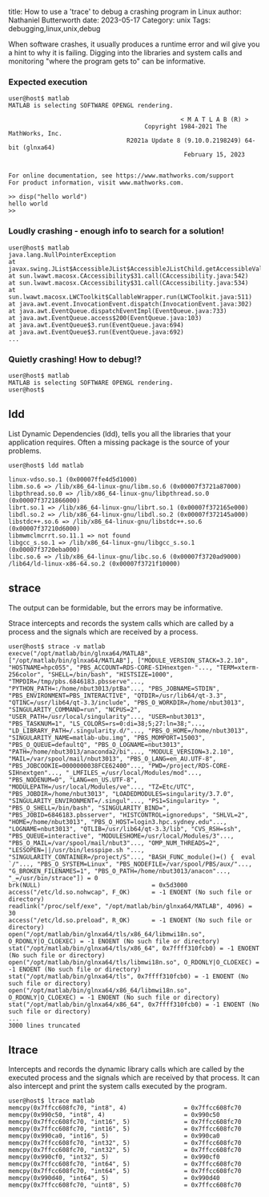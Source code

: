 title: How to use a 'trace' to debug a crashing program in Linux
author: Nathaniel Butterworth
date: 2023-05-17
Category: unix
Tags: debugging,linux,unix,debug

When software crashes, it usually produces a runtime error and wil give you a hint to why it is failing. Digging into the libraries and system calls and monitoring "where the program gets to" can be informative.

### Expected execution
```
user@host$ matlab
MATLAB is selecting SOFTWARE OPENGL rendering.

                                                < M A T L A B (R) >
                                      Copyright 1984-2021 The MathWorks, Inc.
                                 R2021a Update 8 (9.10.0.2198249) 64-bit (glnxa64)
                                                 February 15, 2023

 
For online documentation, see https://www.mathworks.com/support
For product information, visit www.mathworks.com.
 
>> disp("hello world")
hello world
>> 
```

### Loudly crashing - enough info to search for a solution!
```
user@host$ matlab
java.lang.NullPointerException
at javax.swing.JList$AccessibleJList$AccessibleJListChild.getAccessibleValue(JList.java:3400)
at sun.lwawt.macosx.CAccessibility$31.call(CAccessibility.java:542)
at sun.lwawt.macosx.CAccessibility$31.call(CAccessibility.java:534)
at sun.lwawt.macosx.LWCToolkit$CallableWrapper.run(LWCToolkit.java:511)
at java.awt.event.InvocationEvent.dispatch(InvocationEvent.java:302)
at java.awt.EventQueue.dispatchEventImpl(EventQueue.java:733)
at java.awt.EventQueue.access$200(EventQueue.java:103)
at java.awt.EventQueue$3.run(EventQueue.java:694)
at java.awt.EventQueue$3.run(EventQueue.java:692)
...
```


### Quietly crashing! How to debug!?
```
user@host$ matlab
MATLAB is selecting SOFTWARE OPENGL rendering.
user@host$
```


## ldd
List Dynamic Dependencies (ldd), tells you all the libraries that your application requires. Often a missing package is the source of your problems.
```
user@host$ ldd matlab

linux-vdso.so.1 (0x00007ffe4d5d1000)
libm.so.6 => /lib/x86_64-linux-gnu/libm.so.6 (0x00007f3721a87000)
libpthread.so.0 => /lib/x86_64-linux-gnu/libpthread.so.0 (0x00007f3721866000)
librt.so.1 => /lib/x86_64-linux-gnu/librt.so.1 (0x00007f372165e000)
libdl.so.2 => /lib/x86_64-linux-gnu/libdl.so.2 (0x00007f372145a000)
libstdc++.so.6 => /lib/x86_64-linux-gnu/libstdc++.so.6 (0x00007f37210d6000)
libmwmclmcrrt.so.11.1 => not found
libgcc_s.so.1 => /lib/x86_64-linux-gnu/libgcc_s.so.1 (0x00007f3720eba000)
libc.so.6 => /lib/x86_64-linux-gnu/libc.so.6 (0x00007f3720ad9000)
/lib64/ld-linux-x86-64.so.2 (0x00007f3721f10000)
```

## strace 

The output can be formidable, but the errors may be informative.

Strace intercepts and records the system calls which are called by a process and the signals which are received by a process.
       
```
user@host$ strace -v matlab
execve("/opt/matlab/bin/glnxa64/MATLAB", ["/opt/matlab/bin/glnxa64/MATLAB"], ["MODULE_VERSION_STACK=3.2.10", "HOSTNAME=hpc055", "PBS_ACCOUNT=RDS-CORE-SIHnextgen-"..., "TERM=xterm-256color", "SHELL=/bin/bash", "HISTSIZE=1000", "TMPDIR=/tmp/pbs.6846183.pbsserve"..., "PYTHON_PATH=:/home/nbut3013/ptBa"..., "PBS_JOBNAME=STDIN", "PBS_ENVIRONMENT=PBS_INTERACTIVE", "QTDIR=/usr/lib64/qt-3.3", "QTINC=/usr/lib64/qt-3.3/include", "PBS_O_WORKDIR=/home/nbut3013", "SINGULARITY_COMMAND=run", "NCPUS=2", "USER_PATH=/usr/local/singularity"..., "USER=nbut3013", "PBS_TASKNUM=1", "LS_COLORS=rs=0:di=38;5;27:ln=38;"..., "LD_LIBRARY_PATH=/.singularity.d/"..., "PBS_O_HOME=/home/nbut3013", "SINGULARITY_NAME=matlab-ubu.img", "PBS_MOMPORT=15003", "PBS_O_QUEUE=defaultQ", "PBS_O_LOGNAME=nbut3013", "PATH=/home/nbut3013/anaconda2/bi"..., "MODULE_VERSION=3.2.10", "MAIL=/var/spool/mail/nbut3013", "PBS_O_LANG=en_AU.UTF-8", "PBS_JOBCOOKIE=0000000038FCE62400"..., "PWD=/project/RDS-CORE-SIHnextgen"..., "_LMFILES_=/usr/local/Modules/mod"..., "PBS_NODENUM=0", "LANG=en_US.UTF-8", "MODULEPATH=/usr/local/Modules/ve"..., "TZ=Etc/UTC", "PBS_JOBDIR=/home/nbut3013", "LOADEDMODULES=singularity/3.7.0", "SINGULARITY_ENVIRONMENT=/.singul"..., "PS1=Singularity> ", "PBS_O_SHELL=/bin/bash", "SINGULARITY_BIND=", "PBS_JOBID=6846183.pbsserver", "HISTCONTROL=ignoredups", "SHLVL=2", "HOME=/home/nbut3013", "PBS_O_HOST=login3.hpc.sydney.edu"..., "LOGNAME=nbut3013", "QTLIB=/usr/lib64/qt-3.3/lib", "CVS_RSH=ssh", "PBS_QUEUE=interactive", "MODULESHOME=/usr/local/Modules/3"..., "PBS_O_MAIL=/var/spool/mail/nbut3"..., "OMP_NUM_THREADS=2", "LESSOPEN=||/usr/bin/lesspipe.sh "..., "SINGULARITY_CONTAINER=/project/S"..., "BASH_FUNC_module()=() {  eval `/"..., "PBS_O_SYSTEM=Linux", "PBS_NODEFILE=/var/spool/PBS/aux/"..., "G_BROKEN_FILENAMES=1", "PBS_O_PATH=/home/nbut3013/anacon"..., "_=/usr/bin/strace"]) = 0
brk(NULL)                               = 0x5d3000
access("/etc/ld.so.nohwcap", F_OK)      = -1 ENOENT (No such file or directory)
readlink("/proc/self/exe", "/opt/matlab/bin/glnxa64/MATLAB", 4096) = 30
access("/etc/ld.so.preload", R_OK)      = -1 ENOENT (No such file or directory)
open("/opt/matlab/bin/glnxa64/tls/x86_64/libmwi18n.so", O_RDONLY|O_CLOEXEC) = -1 ENOENT (No such file or directory)
stat("/opt/matlab/bin/glnxa64/tls/x86_64", 0x7ffff310fcb0) = -1 ENOENT (No such file or directory)
open("/opt/matlab/bin/glnxa64/tls/libmwi18n.so", O_RDONLY|O_CLOEXEC) = -1 ENOENT (No such file or directory)
stat("/opt/matlab/bin/glnxa64/tls", 0x7ffff310fcb0) = -1 ENOENT (No such file or directory)
open("/opt/matlab/bin/glnxa64/x86_64/libmwi18n.so", O_RDONLY|O_CLOEXEC) = -1 ENOENT (No such file or directory)
stat("/opt/matlab/bin/glnxa64/x86_64", 0x7ffff310fcb0) = -1 ENOENT (No such file or directory)
...
3000 lines truncated
```


## ltrace
Intercepts and records the dynamic library calls which are called by the executed process and the signals which are received by that process.  It can also intercept and print the system calls executed by the program.

```
user@host$ ltrace matlab
memcpy(0x7ffcc608fc70, "int8", 4)                = 0x7ffcc608fc70
memcpy(0x990c50, "int8", 4)                      = 0x990c50
memcpy(0x7ffcc608fc70, "int16", 5)               = 0x7ffcc608fc70
memcpy(0x7ffcc608fc70, "int16", 5)               = 0x7ffcc608fc70
memcpy(0x990ca0, "int16", 5)                     = 0x990ca0
memcpy(0x7ffcc608fc70, "int32", 5)               = 0x7ffcc608fc70
memcpy(0x7ffcc608fc70, "int32", 5)               = 0x7ffcc608fc70
memcpy(0x990cf0, "int32", 5)                     = 0x990cf0
memcpy(0x7ffcc608fc70, "int64", 5)               = 0x7ffcc608fc70
memcpy(0x7ffcc608fc70, "int64", 5)               = 0x7ffcc608fc70
memcpy(0x990d40, "int64", 5)                     = 0x990d40
memcpy(0x7ffcc608fc70, "uint8", 5)               = 0x7ffcc608fc70
```


